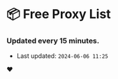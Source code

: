 # :package: Free Proxy List
### Updated every 15 minutes.

- Last updated: `2024-06-06 11:25`

:heart:
